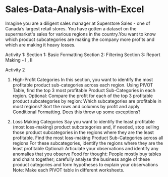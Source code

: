 # Sales-Data-Analysis-with-Excel
Imagine you are a diligent sales manager at Superstore Sales - one of Canada’s largest retail stores. You have gotten a dataset on the supermarket's sales for various regions in the country.You want to know which product subcategories are making the company more profits and which are making it heavy losses.

Activity 1:
Section 1: Basic Formatting 
Section 2: Filtering
Section 3: Report Making - I , II

Activity 2

1. High-Profit Categories 
In this section, you want to identify the most profitable product sub-categories across each region. 
Using PIVOT Table, find the top 3 most profitable Product Sub-Categories in each region. 
Optional: Compare the profit for each of the top 3 profitable product subcategories by region:
Which subcategories are profitable in most regions?
Sort the rows and columns by profit and apply Conditional Formatting. Does this throw up some exceptions?

2. Loss Making Categories
Say you want to identify the least profitable (most loss-making) product subcategories and, if needed, stop selling those product subcategories in the regions where they are the least profitable.
Find the most loss-making Product Sub-Categories across all regions
For these subcategories, identify the regions where they are the least profitable
Optional: Articulate your observations and identify any anomalies that you observe
Food for thought: People mostly buy tables and chairs together; carefully analyse the business angle of these product categories and form hypotheses to explain your observations
Note: Make each PIVOT table in different worksheets.
